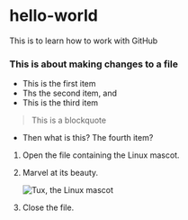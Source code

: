 # hello-world
This is to learn how to work with GitHub

### This is about making changes to a file

* This is the first item
* Ths the second item, and 
* This is the third item

> This is a blockquote

* Then what is this? The fourth item?

1. Open the file containing the Linux mascot.
2. Marvel at its beauty.

    ![Tux, the Linux mascot](/assets/images/tux.png)

3. Close the file.


